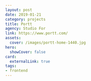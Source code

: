 ```yaml
---
layout: post
date: 2019-01-21
category: projects
title: Portt
agency: Studio For
link: https://www.portt.com/
assets: 
  cover: /images/portt-home-1440.jpg
hero:
  showCover: false
card:
  externalLink: true
tags: 
- frontend
---
```


